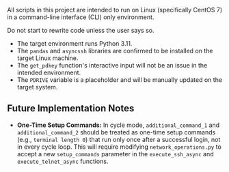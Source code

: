 All scripts in this project are intended to run on Linux (specifically CentOS 7) in a command-line interface (CLI) only environment.

Do not start to rewrite code unless the user says so.

- The target environment runs Python 3.11.
- The `pandas` and `asyncssh` libraries are confirmed to be installed on the target Linux machine.
- The `get_pdkey` function's interactive input will not be an issue in the intended environment.
- The `PDRIVE` variable is a placeholder and will be manually updated on the target system.

## Future Implementation Notes

- **One-Time Setup Commands:** In cycle mode, `additional_command_1` and `additional_command_2` should be treated as one-time setup commands (e.g., `terminal length 0`) that run only once after a successful login, not in every cycle loop. This will require modifying `network_operations.py` to accept a new `setup_commands` parameter in the `execute_ssh_async` and `execute_telnet_async` functions.